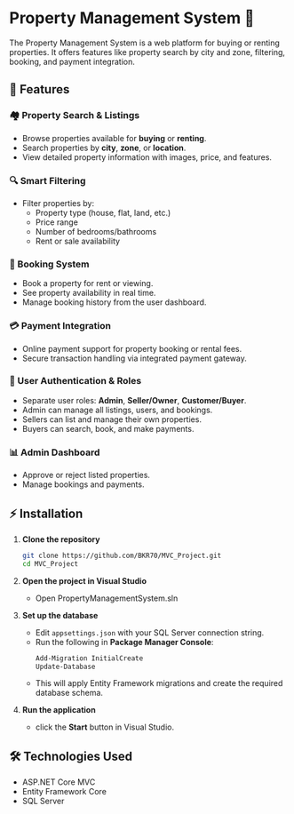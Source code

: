 # Property Management System 🚀
The Property Management System is a web platform for buying or renting properties. It offers features like property search by city and zone, filtering, booking, and payment integration. 

## 📌 Features

### 🏘️ Property Search & Listings
- Browse properties available for **buying** or **renting**.
- Search properties by **city**, **zone**, or **location**.
- View detailed property information with images, price, and features.

### 🔍 Smart Filtering
- Filter properties by:
  - Property type (house, flat, land, etc.)
  - Price range
  - Number of bedrooms/bathrooms
  - Rent or sale availability

### 📅 Booking System
- Book a property for rent or viewing.
- See property availability in real time.
- Manage booking history from the user dashboard.

### 💳 Payment Integration
- Online payment support for property booking or rental fees.
- Secure transaction handling via integrated payment gateway.

### 👤 User Authentication & Roles
- Separate user roles: **Admin**, **Seller/Owner**, **Customer/Buyer**.
- Admin can manage all listings, users, and bookings.
- Sellers can list and manage their own properties.
- Buyers can search, book, and make payments.

### 📊 Admin Dashboard
- Approve or reject listed properties.
- Manage bookings and payments.

## ⚡ Installation
1. **Clone the repository**
   ```bash
   git clone https://github.com/BKR70/MVC_Project.git
   cd MVC_Project
   
2. **Open the project in Visual Studio**
   - Open PropertyManagementSystem.sln
    
3. **Set up the database**
   - Edit `appsettings.json` with your SQL Server connection string.
   - Run the following in **Package Manager Console**:
     ```bash
     Add-Migration InitialCreate
     Update-Database
     ```
   - This will apply Entity Framework migrations and create the required database schema.
     
4. **Run the application**
   - click the **Start** button in Visual Studio.

## 🛠️ Technologies Used
   -    ASP.NET Core MVC
   -    Entity Framework Core
   -    SQL Server
     
